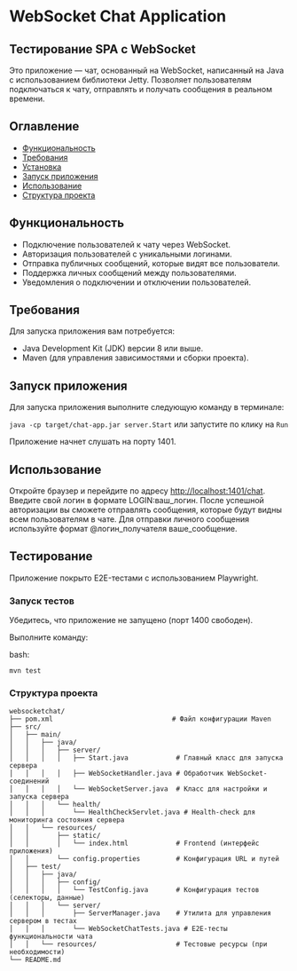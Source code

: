 # WebSocket Chat Application
## Тестирование SPA с WebSocket

Это приложение — чат, основанный на WebSocket, написанный на Java с использованием библиотеки Jetty.
Позволяет пользователям подключаться к чату, отправлять и получать сообщения в реальном времени.

## Оглавление

- [Функциональность](#функциональность)
- [Требования](#требования)
- [Установка](#установка)
- [Запуск приложения](#запуск-приложения)
- [Использование](#использование)
- [Структура проекта](#структура-проекта)

## Функциональность

- Подключение пользователей к чату через WebSocket.
- Авторизация пользователей с уникальными логинами.
- Отправка публичных сообщений, которые видят все пользователи.
- Поддержка личных сообщений между пользователями.
- Уведомления о подключении и отключении пользователей.

## Требования

Для запуска приложения вам потребуется:

- Java Development Kit (JDK) версии 8 или выше.
- Maven (для управления зависимостями и сборки проекта).



## Запуск приложения
Для запуска приложения выполните следующую команду в терминале:

`java -cp target/chat-app.jar server.Start` или запустите по клику на `Run`

Приложение начнет слушать на порту 1401.


## Использование
Откройте браузер и перейдите по адресу [http://localhost:1401/chat](http://localhost:63342/websocketchat/src/main/resources/static/index.html?_ijt=75uf27adpepbiv0alho72p669g&_ij_reload=RELOAD_ON_SAVE).
Введите свой логин в формате LOGIN:ваш_логин.
После успешной авторизации вы сможете отправлять сообщения, которые будут видны всем пользователям в чате.
Для отправки личного сообщения используйте формат @логин_получателя ваше_сообщение.

## Тестирование
Приложение покрыто E2E-тестами с использованием Playwright. 

### Запуск тестов
Убедитесь, что приложение не запущено (порт 1400 свободен).

Выполните команду:

bash:

`mvn test`


### Структура проекта
```
websocketchat/  
├── pom.xml                              # Файл конфигурации Maven  
├── src/  
│   ├── main/  
│   │   ├── java/  
│   │   │   ├── server/  
│   │   │   │   ├── Start.java            # Главный класс для запуска сервера  
│   │   │   │   ├── WebSocketHandler.java # Обработчик WebSocket-соединений  
│   │   │   │   └── WebSocketServer.java  # Класс для настройки и запуска сервера  
│   │   │   └── health/  
│   │   │       └── HealthCheckServlet.java # Health-check для мониторинга состояния сервера  
│   │   └── resources/  
│   │       ├── static/  
│   │       │   └── index.html            # Frontend (интерфейс приложения)  
│   │       └── config.properties         # Конфигурация URL и путей  
│   ├── test/  
│   │   ├── java/  
│   │   │   ├── config/  
│   │   │   │   └── TestConfig.java       # Конфигурация тестов (селекторы, данные)  
│   │   │   └── server/  
│   │   │       ├── ServerManager.java    # Утилита для управления сервером в тестах  
│   │   │       └── WebSocketChatTests.java # E2E-тесты функциональности чата  
│   │   └── resources/                    # Тестовые ресурсы (при необходимости)  
└── README.md  
```
